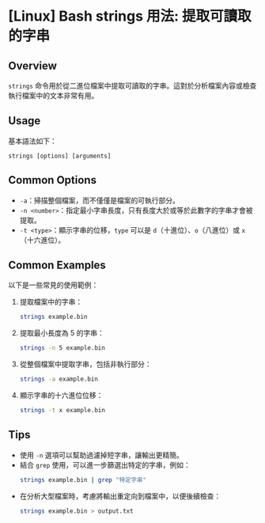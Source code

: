 # [Linux] Bash strings 用法: 提取可讀取的字串

## Overview
`strings` 命令用於從二進位檔案中提取可讀取的字串。這對於分析檔案內容或檢查執行檔案中的文本非常有用。

## Usage
基本語法如下：
```
strings [options] [arguments]
```

## Common Options
- `-a`：掃描整個檔案，而不僅僅是檔案的可執行部分。
- `-n <number>`：指定最小字串長度，只有長度大於或等於此數字的字串才會被提取。
- `-t <type>`：顯示字串的位移，`type` 可以是 `d`（十進位）、`o`（八進位）或 `x`（十六進位）。

## Common Examples
以下是一些常見的使用範例：

1. 提取檔案中的字串：
   ```bash
   strings example.bin
   ```

2. 提取最小長度為 5 的字串：
   ```bash
   strings -n 5 example.bin
   ```

3. 從整個檔案中提取字串，包括非執行部分：
   ```bash
   strings -a example.bin
   ```

4. 顯示字串的十六進位位移：
   ```bash
   strings -t x example.bin
   ```

## Tips
- 使用 `-n` 選項可以幫助過濾掉短字串，讓輸出更精簡。
- 結合 `grep` 使用，可以進一步篩選出特定的字串，例如：
  ```bash
  strings example.bin | grep "特定字串"
  ```
- 在分析大型檔案時，考慮將輸出重定向到檔案中，以便後續檢查：
  ```bash
  strings example.bin > output.txt
  ```